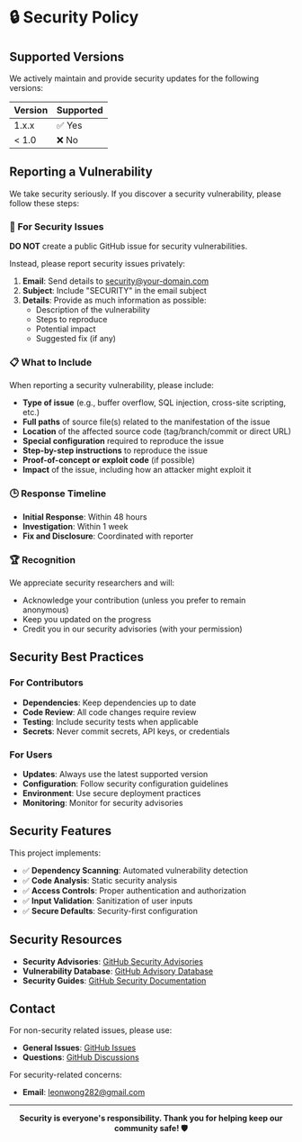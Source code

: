 # 🔒 Security Policy

## Supported Versions

We actively maintain and provide security updates for the following versions:

| Version | Supported          |
| ------- | ------------------ |
| 1.x.x   | ✅ Yes             |
| < 1.0   | ❌ No              |

## Reporting a Vulnerability

We take security seriously. If you discover a security vulnerability, please follow these steps:

### 🚨 For Security Issues

**DO NOT** create a public GitHub issue for security vulnerabilities.

Instead, please report security issues privately:

1. **Email**: Send details to [security@your-domain.com](mailto:security@your-domain.com)
2. **Subject**: Include "SECURITY" in the email subject
3. **Details**: Provide as much information as possible:
   - Description of the vulnerability
   - Steps to reproduce
   - Potential impact
   - Suggested fix (if any)

### 📋 What to Include

When reporting a security vulnerability, please include:

- **Type of issue** (e.g., buffer overflow, SQL injection, cross-site scripting, etc.)
- **Full paths** of source file(s) related to the manifestation of the issue
- **Location** of the affected source code (tag/branch/commit or direct URL)
- **Special configuration** required to reproduce the issue
- **Step-by-step instructions** to reproduce the issue
- **Proof-of-concept or exploit code** (if possible)
- **Impact** of the issue, including how an attacker might exploit it

### 🕒 Response Timeline

- **Initial Response**: Within 48 hours
- **Investigation**: Within 1 week
- **Fix and Disclosure**: Coordinated with reporter

### 🏆 Recognition

We appreciate security researchers and will:

- Acknowledge your contribution (unless you prefer to remain anonymous)
- Keep you updated on the progress
- Credit you in our security advisories (with your permission)

## Security Best Practices

### For Contributors

- **Dependencies**: Keep dependencies up to date
- **Code Review**: All code changes require review
- **Testing**: Include security tests when applicable
- **Secrets**: Never commit secrets, API keys, or credentials

### For Users

- **Updates**: Always use the latest supported version
- **Configuration**: Follow security configuration guidelines
- **Environment**: Use secure deployment practices
- **Monitoring**: Monitor for security advisories

## Security Features

This project implements:

- ✅ **Dependency Scanning**: Automated vulnerability detection
- ✅ **Code Analysis**: Static security analysis
- ✅ **Access Controls**: Proper authentication and authorization
- ✅ **Input Validation**: Sanitization of user inputs
- ✅ **Secure Defaults**: Security-first configuration

## Security Resources

- **Security Advisories**: [GitHub Security Advisories](https://github.com/leonwong282/simple-beatiful-open-project-templete/security/advisories)
- **Vulnerability Database**: [GitHub Advisory Database](https://github.com/advisories)
- **Security Guides**: [GitHub Security Documentation](https://docs.github.com/en/code-security)

## Contact

For non-security related issues, please use:
- **General Issues**: [GitHub Issues](https://github.com/leonwong282/simple-beatiful-open-project-templete/issues)
- **Questions**: [GitHub Discussions](https://github.com/leonwong282/simple-beatiful-open-project-templete/discussions)

For security-related concerns:
- **Email**: [leonwong282@gmail.com](mailto:leonwong282@gmail.com)

---

<div align="center">

**Security is everyone's responsibility. Thank you for helping keep our community safe! 🛡️**

</div>
